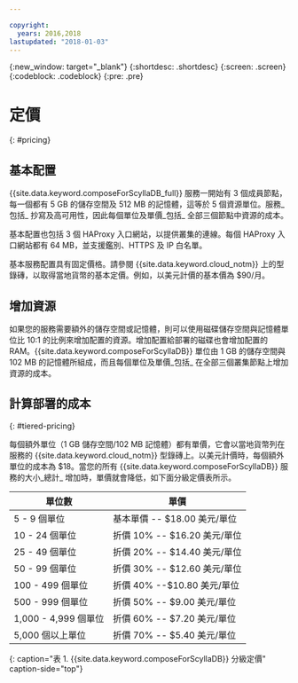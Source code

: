 ```yaml
---

copyright:
  years: 2016,2018
lastupdated: "2018-01-03"
---
```


{:new_window: target="_blank"}
{:shortdesc: .shortdesc}
{:screen: .screen}
{:codeblock: .codeblock}
{:pre: .pre}

# 定價
{: #pricing}

## 基本配置

{{site.data.keyword.composeForScyllaDB_full}} 服務一開始有 3 個成員節點，每一個都有 5 GB 的儲存空間及 512 MB 的記憶體，這等於 5 個資源單位。服務_包括_ 抄寫及高可用性，因此每個單位及單價_包括_ 全部三個節點中資源的成本。

基本配置也包括 3 個 HAProxy 入口網站，以提供叢集的連線。每個 HAProxy 入口網站都有 64 MB，並支援鑑別、HTTPS 及 IP 白名單。

基本服務配置具有固定價格。請參閱 {{site.data.keyword.cloud_notm}} 上的型錄磚，以取得當地貨幣的基本定價。例如，以美元計價的基本價為 $90/月。

## 增加資源
如果您的服務需要額外的儲存空間或記憶體，則可以使用磁碟儲存空間與記憶體單位比 10:1 的比例來增加配置的資源。增加配置給部署的磁碟也會增加配置的 RAM。{{site.data.keyword.composeForScyllaDB}} 單位由 1 GB 的儲存空間與 102 MB 的記憶體所組成，而且每個單位及單價_包括_ 在全部三個叢集節點上增加資源的成本。

## 計算部署的成本
{: #tiered-pricing}

每個額外單位（1 GB 儲存空間/102 MB 記憶體）都有單價，它會以當地貨幣列在服務的 {{site.data.keyword.cloud_notm}} 型錄磚上。以美元計價時，每個額外單位的成本為 $18。當您的所有 {{site.data.keyword.composeForScyllaDB}} 服務的大小_總計_ 增加時，單價就會降低，如下面分級定價表所示。

單位數|單價
----------|-----------
5 - 9 個單位|基本單價 -- $18.00 美元/單位
10 - 24 個單位|折價 10% -- $16.20 美元/單位
25 - 49 個單位|折價 20% -- $14.40 美元/單位
50 - 99 個單位|折價 30% -- $12.60 美元/單位
100 - 499 個單位|折價 40% --$10.80 美元/單位
500 - 999 個單位|折價 50% -- $9.00 美元/單位
1,000 - 4,999 個單位|折價 60% -- $7.20 美元/單位
5,000 個以上單位|折價 70% -- $5.40 美元/單位
{: caption="表 1. {{site.data.keyword.composeForScyllaDB}} 分級定價" caption-side="top"}
